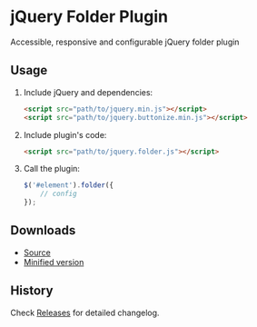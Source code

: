 # jQuery Folder Plugin
Accessible, responsive and configurable jQuery folder plugin

## Usage

1. Include jQuery and dependencies:

	```html
	<script src="path/to/jquery.min.js"></script>
	<script src="path/to/jquery.buttonize.min.js"></script>
	```

2. Include plugin's code:

	```html
	<script src="path/to/jquery.folder.js"></script>
	```

3. Call the plugin:

	```javascript
	$('#element').folder({
		// config
	});
	```

## Downloads

* [Source](https://raw.githubusercontent.com/libeo-vtt/jquery-folder/master/dist/jquery.folder.js)
* [Minified version](https://raw.githubusercontent.com/libeo-vtt/jquery-folder/master/dist/jquery.folder.min.js)

## History

Check [Releases](../../releases) for detailed changelog.


